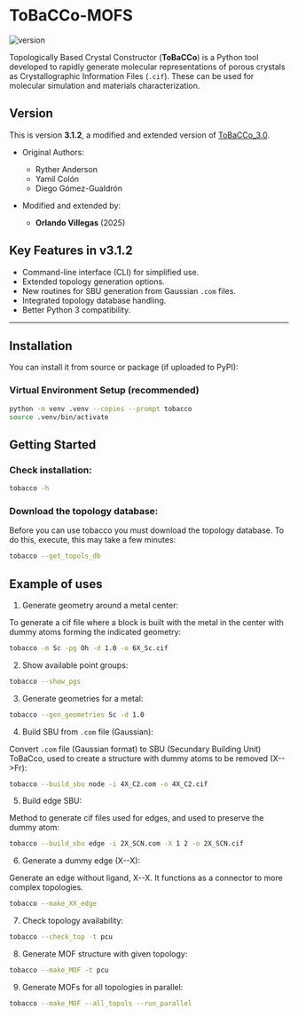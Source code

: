 # ToBaCCo-MOFS

![version](https://img.shields.io/badge/version-3.1.2-blue)


Topologically Based Crystal Constructor (**ToBaCCo**) is a Python tool developed to rapidly generate molecular representations of porous crystals as Crystallographic Information Files (`.cif`). These can be used for molecular simulation and materials characterization.

## Version

This is version **3.1.2**, a modified and extended version of [ToBaCCo_3.0](https://github.com/tobacco-mofs/tobacco_3.0).

- Original Authors:
  - Ryther Anderson
  - Yamil Colón
  - Diego Gómez-Gualdrón

- Modified and extended by:
  - **Orlando Villegas** (2025)


## Key Features in v3.1.2

- Command-line interface (CLI) for simplified use.
- Extended topology generation options.
- New routines for SBU generation from Gaussian `.com` files.
- Integrated topology database handling.
- Better Python 3 compatibility.

---


## Installation

You can install it from source or package (if uploaded to PyPI):

### Virtual Environment Setup (recommended)

```bash
python -m venv .venv --copies --prompt tobacco
source .venv/bin/activate
```

## Getting Started


### Check installation:


```bash
tobacco -h
```

### Download the topology database:

Before you can use tobacco you must download the topology database. To do this, execute, this may take a few minutes:

```bash
tobacco --get_topols_db
```

## Example of uses

1. Generate geometry around a metal center:

To generate a cif file where a block is built with the metal in the center with dummy atoms forming the indicated geometry:

```bash
tobacco -m Sc -pg Oh -d 1.0 -o 6X_Sc.cif
```

2. Show available point groups:

```bash
tobacco --show_pgs
```

3. Generate geometries for a metal:

```bash
tobacco --gen_geometries Sc -d 1.0
```

4. Build SBU from `.com` file (Gaussian):

Convert `.com` file (Gaussian format) to SBU (Secundary Building Unit) ToBaCco, used to create a structure with dummy atoms to be removed (X-->Fr):

```bash
tobacco --build_sbu node -i 4X_C2.com -o 4X_C2.cif
```

5. Build edge SBU:

Method to generate cif files used for edges, and used to preserve the dummy atom:

```bash
tobacco --build_sbu edge -i 2X_SCN.com -X 1 2 -o 2X_SCN.cif
```


6. Generate a dummy edge (X--X):

Generate an edge without ligand, X--X. It functions as a connector to more complex topologies.

```bash
tobacco --make_XX_edge
```


7. Check topology availability:

```bash
tobacco --check_top -t pcu
```

8. Generate MOF structure with given topology:


```bash
tobacco --make_MOF -t pcu
```

9. Generate MOFs for all topologies in parallel:


```bash
tobacco --make_MOF --all_topols --run_parallel
```
